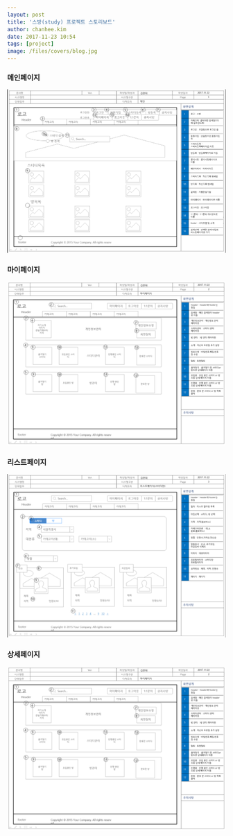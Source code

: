 ```yaml
---
layout: post
title: '스방(study) 프로젝트 스토리보드'
author: chanhee.kim
date: 2017-11-23 10:54
tags: [project]
image: /files/covers/blog.jpg
---
```


### 메인페이지
![main](../assets/images/main.PNG)
### 마이페이지
![mypage](../assets/images/mypage.PNG)
### 리스트페이지
![list](../assets/images/listpage.PNG)
### 상세페이지
![detailpage](../assets/images/mypage.PNG)
